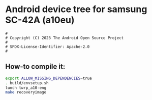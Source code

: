 # Android device tree for samsung SC-42A (a10eu)

```
#
# Copyright (C) 2023 The Android Open Source Project
#
# SPDX-License-Identifier: Apache-2.0
#
```
## How-to compile it:

```sh
export ALLOW_MISSING_DEPENDENCIES=true
. build/envsetup.sh
lunch twrp_a10-eng
make recoveryimage
```